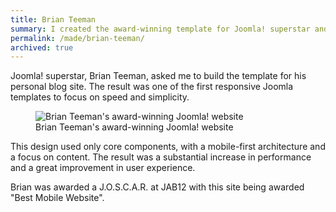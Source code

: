 ```yaml
---
title: Brian Teeman
summary: I created the award-winning template for Joomla! superstar and co-founder Brian Teeman's personal site.
permalink: /made/brian-teeman/
archived: true
---
```


Joomla! superstar, Brian Teeman, asked me to build the template for his personal blog site. The result was one of the first responsive Joomla templates to focus on speed and simplicity.

<figure><img src="/img/brian-teeman-net.jpg" alt="Brian Teeman's award-winning Joomla! website" title="Brian Teeman's award-winning Joomla! website"/><figcaption>Brian Teeman's award-winning Joomla! website</figcaption></figure>

This design used only core components, with a mobile-first architecture and a focus on content. The result was a substantial increase in performance and a great improvement in user experience.

Brian was awarded a J.O.S.C.A.R. at JAB12 with this site being awarded "Best Mobile Website".
